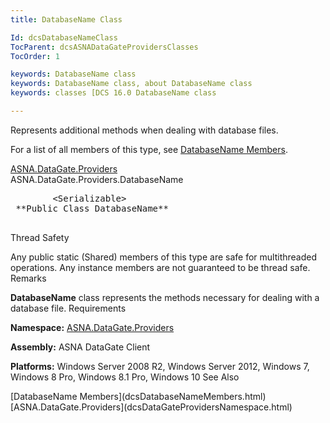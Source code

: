 ```yaml
---
title: DatabaseName Class

Id: dcsDatabaseNameClass
TocParent: dcsASNADataGateProvidersClasses
TocOrder: 1

keywords: DatabaseName class
keywords: DatabaseName class, about DatabaseName class
keywords: classes [DCS 16.0 DatabaseName class

---
```


Represents additional methods when dealing with database files.

For a list of all members of this type, see [DatabaseName Members](dcsDatabaseNameMembers.html).

[ASNA.DataGate.Providers](dcsDataGateProvidersNamespace.html) <br /> ASNA.DataGate.Providers.<span>DatabaseName</span>
<pre class="prettyprint">
        <span>&lt;Serializable&gt;</span>
 **Public Class <span>DatabaseName</span>** 
      </pre>

Thread Safety

Any public static (Shared) members of this type are safe for multithreaded operations. Any instance members are not guaranteed to be thread safe.
Remarks

<span> **DatabaseName** </span> class represents the methods necessary for dealing with a database file.
Requirements

**Namespace:** [ ASNA.DataGate.Providers](dcsDataGateProvidersNamespace.html) 

**Assembly:** ASNA DataGate Client

**Platforms:** Windows Server 2008 R2, Windows Server 2012, Windows 7, Windows 8 Pro, Windows 8.1 Pro, Windows 10
See Also

<dl />
      [DatabaseName Members](dcsDatabaseNameMembers.html)
      <br />
      [ASNA.DataGate.Providers](dcsDataGateProvidersNamespace.html)

